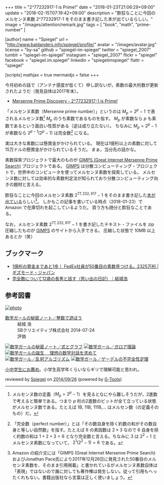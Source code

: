 +++
title = "2^77232917-1 is Prime!"
date =  "2018-01-23T21:06:29+09:00"
update =  "2018-02-15T07:19:42+09:00"
description = "酔狂なことに今回のメルセンヌ素数 2^77232917-1 をそのまま書き記した本が出ているらしい。"
image = "/images/attention/remark.jpg"
tags = [ "book", "math", "prime-number" ]

[author]
  name      = "Spiegel"
  url       = "http://www.baldanders.info/spiegel/profile/"
  avatar    = "/images/avatar.jpg"
  license   = "by-sa"
  github    = "spiegel-im-spiegel"
  twitter   = "spiegel_2007"
  tumblr    = "spiegel-im-spiegel"
  instagram = "spiegel_2007"
  flickr    = "spiegel"
  facebook  = "spiegel.im.spiegel"
  linkedin  = "spiegelimspiegel"
  flattr    = "spiegel"

[scripts]
  mathjax = true
  mermaidjs = false
+++

今月初めの話で（アンテナ感度が低くて）申し訳ないが，素数の最大桁数が更新されたようだ（発見自体は2017年末）。

- [Mersenne Prime Discovery - 2^77232917-1 is Prime!](https://www.mersenne.org/primes/?press=M77232917)

「メルセンヌ素数（Mersenne prime number）」というのは $M_p = 2^p-1$ で表されるメルセンヌ数[^mn1] $M_p$ のうち素数であるものを指す。
$M_p$ が素数なら $p$ も素数であるという面白い性質がある（逆は成り立たない）。
ちなみに $M_p = 2^p-1$ が素数なら $2^{p-1}(2^p-1)$ は完全数[^pn] になる。

[^mn1]: メルセンヌ数の定義（$M_p = 2^p-1$）を見るとなにやら難しそうだが，2進数で考えると簡単である。つまり $p$ 桁の2進数のビットが全て立っている状態がメルセンヌ数である。たとえば 1B, 11B, 111B,... はメルセン数（の定義そのもの）だ。
[^pn]: 「完全数（perfect number）」とは「その数自身を除く約数の和がその数自身と等しい自然数」を指す。たとえば $6$ の素因数は $2\times3$ なので $6$ 自身を除く約数の和は $1+2+3=6$ となり完全数と言える。ちなみに $3$ は $2^2-1$ とメルセンヌ素数になっていて， $2^1(2^2-1)=6$ である。

実は大きな素数には懸賞金がかけられている。
現在は1億桁以上の素数に対して15万ドルの懸賞金がかけられているそうだ。
まぁ，当分先の話かな。

素数探索プロジェクトで最大のものが [GIMPS (Great Internet Mersenne Prime Search)](https://www.mersenne.org/) プロジェクトである。
[GIMPS] は分散コンピューティング・プロジェクトで，世界中のコンピュータを使ってメルセンヌ素数を探索している。
メルセンヌ数に対しては効率的な素数判定法が知られており分散コンピューティング向きの題材と言える。

酔狂なことに今回のメルセンヌ素数 $2^{77,232,917}-1$ をそのまま書き記した[本が出ている](https://www.amazon.co.jp/exec/obidos/ASIN/4909045074/baldandersinf-22/ "2017年最大の素数 | 虹色社 |本 | 通販 | Amazon")らしい[^cr1]。
しかもこの記事を書いている時点（2018-01-23）で Amazon で在庫切れを起こしているようだ。
買う方も随分と酔狂なことである。

[^cr1]: Amazon の紹介文には「GIMPS (Great Internet Mersenne Prime Search)およびJonathan Pace氏により2017年12月26日に発見された50番目のメルセンヌ素数を、そのまま引用掲載」と書かれているがメルセンヌ素数自体は「表現」ではないので誰に対しても著作権は発生しない。従って引用もへったくれもない。書籍出版社なら言葉は正しく使いましょう。

なお，メルセンヌ素数 $2^{77,232,917}-1$ を書き記したテキスト・ファイルを zip 圧縮したものが [GIMPS] のサイトから入手できる。
圧縮した状態で 10MB 以上あるとか（笑）

## ブックマーク

- [1億桁の賞金まであと1歩！ FedEx社員が50番目の素数見つける。2325万桁 | ギズモード・ジャパン](https://www.gizmodo.jp/2018/01/fedex-employee-discovers-largest-known-prime-number.html)
- [完全数について12歳の長男と話す（思い出の日記）｜結城浩](https://mm.hyuki.net/n/nb17107856e67)

[GIMPS]: https://www.mersenne.org/ "Great Internet Mersenne Prime Search - PrimeNet"

## 参考図書

<div class="hreview" ><a class="item url" href="http://www.amazon.co.jp/exec/obidos/ASIN/B00L0PDMJ0/baldandersinf-22/"><img src="http://ecx.images-amazon.com/images/I/51-nVSeXaNL._SL160_.jpg" alt="photo" class="photo"  /></a><dl ><dt class="fn"><a class="item url" href="http://www.amazon.co.jp/exec/obidos/ASIN/B00L0PDMJ0/baldandersinf-22/">数学ガールの秘密ノート／整数で遊ぼう</a></dt><dd>結城 浩 </dd><dd>SBクリエイティブ株式会社 2014-07-24</dd><dd>評価<abbr class="rating" title="5"><img src="http://g-images.amazon.com/images/G/01/detail/stars-5-0.gif" alt="" /></abbr> </dd></dl><p class="similar"><a href="http://www.amazon.co.jp/exec/obidos/ASIN/B00L0PDMIQ/baldandersinf-22/" target="_top"><img src="http://images.amazon.com/images/P/B00L0PDMIQ.09._SCTHUMBZZZ_.jpg"  alt="数学ガールの秘密ノート／式とグラフ"  /></a> <a href="http://www.amazon.co.jp/exec/obidos/ASIN/B00L0PDMK4/baldandersinf-22/" target="_top"><img src="http://images.amazon.com/images/P/B00L0PDMK4.09._SCTHUMBZZZ_.jpg"  alt="数学ガール／ガロア理論"  /></a> <a href="http://www.amazon.co.jp/exec/obidos/ASIN/B00NAQA33A/baldandersinf-22/" target="_top"><img src="http://images.amazon.com/images/P/B00NAQA33A.09._SCTHUMBZZZ_.jpg"  alt="数学ガールの誕生 　理想の数学対話を求めて"  /></a> <a href="http://www.amazon.co.jp/exec/obidos/ASIN/B00I8AT1FO/baldandersinf-22/" target="_top"><img src="http://images.amazon.com/images/P/B00I8AT1FO.09._SCTHUMBZZZ_.jpg"  alt="数学ガール／乱択アルゴリズム"  /></a> <a href="http://www.amazon.co.jp/exec/obidos/ASIN/B00I8AT1D6/baldandersinf-22/" target="_top"><img src="http://images.amazon.com/images/P/B00I8AT1D6.09._SCTHUMBZZZ_.jpg"  alt="数学ガール／ゲーデルの不完全性定理"  /></a> </p>
<p class="description" ><a href='http://www.baldanders.info/spiegel/log2/000670.shtml'>小中学生にお薦め</a>。小学生高学年くらいならギリで理解可能と思われ。</p>
<p class="gtools" >reviewed by <a href="#maker" class="reviewer">Spiegel</a> on <abbr class="dtreviewed" title="2014-09-26">2014/09/26</abbr> (powered by <a href="http://www.goodpic.com/mt/aws/index.html">G-Tools</a>)</p>
</div>

